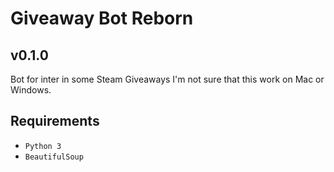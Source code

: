 Giveaway Bot Reborn
===========

v0.1.0
-------

Bot for inter in some Steam Giveaways
I'm not sure that this work on Mac or Windows.

Requirements
-------
* `Python 3`
* `BeautifulSoup`
